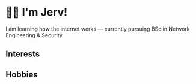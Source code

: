 # 👋🏾 I'm Jerv!

I am learning how the internet works — currently pursuing BSc in Network Engineering & Security

## Interests

## Hobbies


<!--- <a target="_blank" href="https://github-readme-medium-recent-article.vercel.app/medium/@jervlapsley/0"><img src="https://github-readme-medium-recent-article.vercel.app/medium/@jervlapsley/0" alt="Recent Article 0"> --->

